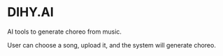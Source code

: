 # DIHY.AI

AI tools to generate choreo from music.

User can choose a song, upload it, and the system will generate choreo.
